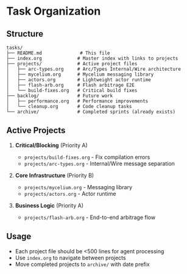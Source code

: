 # Task Organization

## Structure

```
tasks/
├── README.md              # This file
├── index.org             # Master index with links to projects
├── projects/             # Active project files
│   ├── arc-types.org     # Arc/Types Internal/Wire architecture
│   ├── mycelium.org      # Mycelium messaging library
│   ├── actors.org        # Lightweight actor runtime
│   ├── flash-arb.org     # Flash arbitrage E2E
│   └── build-fixes.org   # Critical build fixes
├── backlog/              # Future work
│   ├── performance.org   # Performance improvements
│   └── cleanup.org       # Code cleanup tasks
└── archive/              # Completed sprints (already exists)
```

## Active Projects

1. **Critical/Blocking** (Priority A)
   - `projects/build-fixes.org` - Fix compilation errors
   - `projects/arc-types.org` - Internal/Wire message separation

2. **Core Infrastructure** (Priority B)  
   - `projects/mycelium.org` - Messaging library
   - `projects/actors.org` - Actor runtime

3. **Business Logic** (Priority A)
   - `projects/flash-arb.org` - End-to-end arbitrage flow

## Usage

- Each project file should be <500 lines for agent processing
- Use `index.org` to navigate between projects
- Move completed projects to `archive/` with date prefix